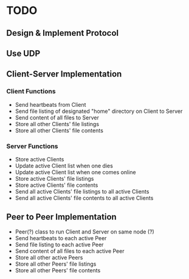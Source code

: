 # TODO
## Design & Implement Protocol
## Use UDP
## Client-Server Implementation
### Client Functions
- Send heartbeats from Client
- Send file listing of designated "home" directory on Client to Server
- Send content of all files to Server
- Store all other Clients' file listings
- Store all other Clients' file contents
### Server Functions
- Store active Clients
- Update active Client list when one dies
- Update active Client list when one comes online
- Store active Clients' file listings
- Store active Clients' file contents
- Send all active Clients' file listings to all active Clients
- Send all active Clients' file contents to all active Clients
## Peer to Peer Implementation
- Peer(?) class to run Client and Server on same node (?)
- Send heartbeats to each active Peer
- Send file listing to each active Peer
- Send content of all files to each active Peer
- Store all other active Peers
- Store all other Peers' file listings
- Store all other Peers' file contents
